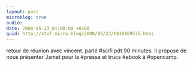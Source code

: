 ```yaml
---
layout: post
microblog: true
audio: 
date: 2008-05-23 01:00:00 +0100
guid: http://xtof.micro.blog/2008/05/23/t818169575.html
---
```

retour de réunion avec vincent. parlé #scifi pdt 90 minutes. Il propose de nous présenter Jamet pour la #presse et trucs #ebook à #opencamp.
